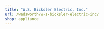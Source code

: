 ```yaml
---
title: "W.S. Bicksler Electric, Inc."
url: /wadsworth/w-s-bicksler-electric-inc/
shop: appliance
---
```

